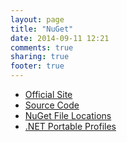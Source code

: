 ```yaml
---
layout: page
title: "NuGet"
date: 2014-09-11 12:21
comments: true
sharing: true
footer: true
---
```



 * [Official Site](https://nuget.org)
 * [Source Code](https://nuget.codeplex.com)
 * [NuGet File Locations](FileLocations/)
 * [.NET Portable Profiles](PortableProfiles/)
 